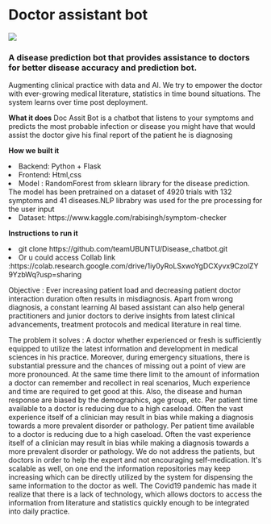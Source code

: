 <H1> Doctor assistant bot </H1>
<img src ="https://github.com/teamUBUNTU/Doc-Assist-BOT/blob/main/static/logo.jpg"></img>
<H3> A disease prediction bot that provides assistance to doctors for better disease accuracy and prediction bot. </H3>

Augmenting clinical practice with data and AI. We try to empower the doctor with ever-growing medical literature, statistics in time bound situations. The system learns over time post deployment. 

<b>What it does</B>
Doc Assit Bot is a chatbot that listens to your symptoms and predicts the most probable infection or disease you might have that would assist the doctor give his final report of the patient he is diagnosing 

<b>How we built it</B>

<li>Backend: Python + Flask 
<li>Frontend: Html,css
<li>Model : RandomForest from sklearn library for the disease prediction. The model has been pretrained on a dataset of 4920 trials with 132 symptoms and 41 diseases.NLP librabry was used for the pre processing for the user input 

<li>Dataset: https://www.kaggle.com/rabisingh/symptom-checker
  
<b>Instructions to run it</B>
<li> git clone https://github.com/teamUBUNTU/Disease_chatbot.git
<li> Or u could access Collab link :https://colab.research.google.com/drive/1iy0yRoLSxwoYgDCXyvx9CzolZY9YzbWq?usp=sharing
  
Objective : Ever increasing patient load and decreasing patient doctor interaction duration often results in misdiagnosis. Apart from wrong diagnosis, a constant learning AI based assistant can also help general practitioners and junior doctors to derive insights from latest clinical advancements, treatment protocols and medical literature in real time. 

The problem it solves : 
A doctor whether experienced or fresh is sufficiently equipped to utilize the latest information and development in medical sciences in his practice.
Moreover, during emergency situations, there is substantial pressure and the chances of missing out a point of view are more pronounced. At the same time there limit to the amount of information a doctor can remember and recollect in real scenarios,
Much experience and time are required to get good at this. 
Also, the disease and human response are biased by the demographics, age group, etc. Per patient time available to a doctor is reducing due to a high caseload.
Often the vast experience itself of a clinician may result in bias while making a diagnosis towards a more prevalent disorder or pathology. Per patient time available to a doctor is reducing due to a high caseload.
Often the vast experience itself of a clinician may result in bias while making a diagnosis towards a more prevalent disorder or pathology.
We do not address the patients, but doctors in order to help the expert and not encouraging self-medication. 
It's scalable as well, on one end the information repositories may keep increasing which can be directly utilized by the system for dispensing the same information to the doctor as well. The Covid19 pandemic has made it realize that there is a lack of technology, which allows doctors to access the information from literature and statistics quickly enough to be integrated into daily practice.
